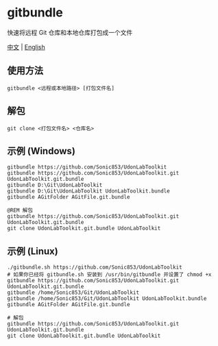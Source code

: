 # gitbundle
快速将远程 Git 仓库和本地仓库打包成一个文件

[中文](README_zh.md) | [English](README.md)
## 使用方法
```
gitbundle <远程或本地路径> [打包文件名]
```
## 解包
```Shell
git clone <打包文件名> <仓库名>
```
## 示例 (Windows)
```Batchfile
gitbundle https://github.com/Sonic853/UdonLabToolkit
gitbundle https://github.com/Sonic853/UdonLabToolkit.git UdonLabToolkit.git.bundle
gitbundle D:\Git\UdonLabToolkit
gitbundle D:\Git\UdonLabToolkit UdonLabToolkit.bundle
gitbundle AGitFolder AGitFile.git.bundle

@REM 解包
gitbundle https://github.com/Sonic853/UdonLabToolkit.git UdonLabToolkit.git.bundle
git clone UdonLabToolkit.git.bundle UdonLabToolkit
```
## 示例 (Linux)
```Shell
./gitbundle.sh https://github.com/Sonic853/UdonLabToolkit
# 如果你已经将 gitbundle.sh 安装到 /usr/bin/gitbundle 并设置了 chmod +x
gitbundle https://github.com/Sonic853/UdonLabToolkit.git UdonLabToolkit.git.bundle
gitbundle /home/Sonic853/Git/UdonLabToolkit
gitbundle /home/Sonic853/Git/UdonLabToolkit UdonLabToolkit.bundle
gitbundle AGitFolder AGitFile.git.bundle

# 解包
gitbundle https://github.com/Sonic853/UdonLabToolkit.git UdonLabToolkit.git.bundle
git clone UdonLabToolkit.git.bundle UdonLabToolkit
```